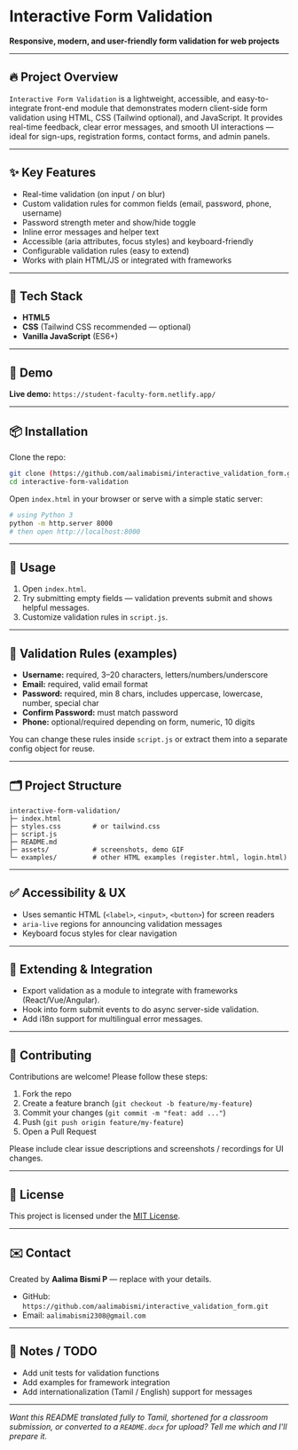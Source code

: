 # Interactive Form Validation

**Responsive, modern, and user-friendly form validation for web projects**

---

## 🔥 Project Overview

`Interactive Form Validation` is a lightweight, accessible, and easy-to-integrate front-end module that demonstrates modern client-side form validation using HTML, CSS (Tailwind optional), and JavaScript. It provides real-time feedback, clear error messages, and smooth UI interactions — ideal for sign-ups, registration forms, contact forms, and admin panels.


---

## ✨ Key Features

* Real-time validation (on input / on blur)
* Custom validation rules for common fields (email, password, phone, username)
* Password strength meter and show/hide toggle
* Inline error messages and helper text
* Accessible (aria attributes, focus styles) and keyboard-friendly
* Configurable validation rules (easy to extend)
* Works with plain HTML/JS or integrated with frameworks

---

## 🧰 Tech Stack

* **HTML5**
* **CSS** (Tailwind CSS recommended — optional)
* **Vanilla JavaScript** (ES6+)

---

## 🚀 Demo

**Live demo:** `https://student-faculty-form.netlify.app/` 

---

## 📦 Installation

Clone the repo:

```bash
git clone (https://github.com/aalimabismi/interactive_validation_form.git)
cd interactive-form-validation
```

Open `index.html` in your browser or serve with a simple static server:

```bash
# using Python 3
python -m http.server 8000
# then open http://localhost:8000
```

---

## 📝 Usage

1. Open `index.html`.
2. Try submitting empty fields — validation prevents submit and shows helpful messages.
3. Customize validation rules in `script.js`.

---

## 🔧 Validation Rules (examples)

* **Username:** required, 3–20 characters, letters/numbers/underscore
* **Email:** required, valid email format
* **Password:** required, min 8 chars, includes uppercase, lowercase, number, special char
* **Confirm Password:** must match password
* **Phone:** optional/required depending on form, numeric, 10 digits

You can change these rules inside `script.js` or extract them into a separate config object for reuse.

---

## 🗂️ Project Structure

```
interactive-form-validation/
├─ index.html
├─ styles.css        # or tailwind.css
├─ script.js
├─ README.md
├─ assets/           # screenshots, demo GIF
└─ examples/         # other HTML examples (register.html, login.html)
```

---

## ✅ Accessibility & UX

* Uses semantic HTML (`<label>`, `<input>`, `<button>`) for screen readers
* `aria-live` regions for announcing validation messages
* Keyboard focus styles for clear navigation

---

## 🔁 Extending & Integration

* Export validation as a module to integrate with frameworks (React/Vue/Angular).
* Hook into form submit events to do async server-side validation.
* Add i18n support for multilingual error messages.

---

## 🤝 Contributing

Contributions are welcome! Please follow these steps:

1. Fork the repo
2. Create a feature branch (`git checkout -b feature/my-feature`)
3. Commit your changes (`git commit -m "feat: add ..."`)
4. Push (`git push origin feature/my-feature`)
5. Open a Pull Request

Please include clear issue descriptions and screenshots / recordings for UI changes.

---

## 📜 License

This project is licensed under the [MIT License](LICENSE).

---

## ✉️ Contact

Created by **Aalima Bismi P** — replace with your details.

* GitHub: `https://github.com/aalimabismi/interactive_validation_form.git`
* Email: `aalimabismi2308@gmail.com`

---

## 📝 Notes / TODO

* Add unit tests for validation functions
* Add examples for framework integration
* Add internationalization (Tamil / English) support for messages

---

*Want this README translated fully to Tamil, shortened for a classroom submission, or converted to a `README.docx` for upload? Tell me which and I’ll prepare it.*
